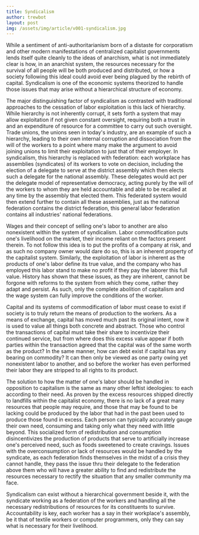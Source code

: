 ```yaml
---
title: Syndicalism
author: trewbot
layout: post
img: /assets/img/article/v001-syndicalism.jpg
---
```


While a sentiment of anti-authoritarianism born of a distaste for corporatism and other modern manifestations of centralized capitalist governments lends itself quite cleanly to the ideas of anarchism, what is not immediately clear is how, in an anarchist system, the resources necessary for the survival of all people will be both produced and distributed, or how a society following this ideal could avoid ever being plagued by the rebirth of capital.
Syndicalism is one of the economic systems theorized to handle those issues that may arise without a hierarchical structure of economy.

The major distinguishing factor of syndicalism as contrasted with traditional approaches to the cessation of labor exploitation is this lack of hierarchy.
While hierarchy is not inherently corrupt, it sets forth a system that may allow exploitation if not given constant oversight, requiring both a trust in and an expenditure of resource for a committee to carry out such oversight.
Trade unions, the unions seen in today's industry, are an example of such a hierarchy, leading to their own internal corruption and dissociation from the will of the workers to a point where many make the argument to avoid joining unions to limit their exploitation to just that of their employer.
In syndicalism, this hierarchy is replaced with federation: each workplace has assemblies (syndicates) of its workers to vote on decision, including the election of a delegate to serve at the district assembly which then elects such a delegate for the national assembly.
These delegates would act per the delegate model of representative democracy, acting purely by the will of the workers to whom they are held accountable and able to be recalled at any time by the assembly that elected them.
This federated system would then extend further to contain all these assemblies, just as the national federation contains the district federation, this general labor federation contains all industries' national federations.

Wages and their concept of selling one's labor to another are also nonexistent within the system of syndicalism.
Labor commodification puts one's livelihood on the market, their income reliant on the factors present therein.
To not follow this idea is to put the profits of a company at risk, and as such no company owner would dare do so, this is an inherent property of the capitalist system.
Similarly, the exploitation of labor is inherent as the products of one's labor define its true value, and the company who has employed this labor stand to make no profit if they pay the laborer this full value.
History has shown that these issues, as they are inherent, cannot be forgone with reforms to the system from which they come, rather they adapt and persist.
As such, only the complete abolition of capitalism and the wage system can fully improve the conditions of the worker.

Capital and its systems of commodification of labor must cease to exist if society is to truly return the means of production to the workers.
As a means of exchange, capital has moved much past its original intent, now it is used to value all things both concrete and abstract.
Those who control the transactions of capital must take their share to incentivize their continued service, but from where does this excess value appear if both parties within the transaction agreed that the capital was of the same worth as the product?
In the same manner, how can debt exist if capital has any bearing on commodity?
It can then only be viewed as one party owing yet nonexistent labor to another, and so before the worker has even performed their labor they are stripped to all rights to its product.

The solution to how the matter of one's labor should be handled in opposition to capitalism is the same as many other leftist ideologies: to each according to their need.
As proven by the excess resources shipped directly to landfills within the capitalist economy, there is no lack of a great many resources that people may require, and those that may be found to be lacking could be produced by the labor that had in the past been used to produce those found in excess.
Each person can typically accurately gauge their own need, consuming and taking only what they need with little beyond.
This socialized form of redistribution and consumption disincentivizes the production of products that serve to artificially increase one's perceived need, such as foods sweetened to create cravings.
Issues with the overconsumption or lack of resources would be handled by the syndicate, as each federation finds themselves in the midst of a crisis they cannot handle, they pass the issue thru their delegate to the federation above them who will have a greater ability to find and redistribute the resources necessary to rectify the situation that any smaller community ma face.

Syndicalism can exist without a hierarchical government beside it, with the syndicate working as a federation of the workers and handling all the necessary redistributions of resources for its constituents to survive.
Accountability is key, each worker has a say in their workplace's assembly, be it that of textile workers or computer programmers, only they can say what is necessary for their livelihood.
